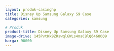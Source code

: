 ```yaml
---
layout: produk-casinghp
title: Disney Up Samsung Galaxy S9 Case
categories: samsung

# Produk
product-title: Disney Up Samsung Galaxy S9 Case
image-drive: 145PvtKk9ZRswqlGWLs4msCBlQ6468OQ9
harga: 90000
---
```


